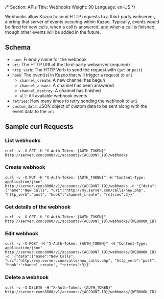 /*
Section: APIs
Title: Webhooks
Weight: 90
Language: en-US
*/

Webhooks allow Kazoo to send HTTP requests to a third-party webserver, alerting that server of events occuring within Kazoo. Typically, events would be fired for new calls, when a call is answered, and when a call is finished, though other events will be added in the future.

## Schema

* `name`: Friendly name for the webhook
* `uri`: The HTTP URI of the third-party webserver (required)
* `http_verb`: The HTTP Verb to send the request with (`get` or `post`)
* `hook`: The event(s) in Kazoo that will trigger a request to `uri`
    * `channel_create`: A new channel has begun
    * `channel_answer`: A channel has been answered
    * `channel_destroy`: A channel has finished
    * `all`: All available webhook events
* `retries`: How many times to retry sending the webhook to `uri`
* `custom_data`: JSON object of custom data to be sent along with the event data to the `uri`

## Sample curl Requests

### List webhooks

    curl -v -X GET -H "X-Auth-Token: {AUTH_TOKEN}" http://server.com:8000/v1/accounts/{ACCOUNT_ID}/webhooks

### Create webhook

    curl -v -X PUT -H "X-Auth-Token: {AUTH_TOKEN}" -H "Content-Type: application/json" http://server.com:8000/v1/accounts/{ACCOUNT_ID}/webhooks -d '{"data":{"name":"New Calls", "uri":"http://my.server.com/calls/new.php", "http_verb":"post", "hook":"channel_create", "retries":3}}'

### Get details of the webhook

    curl -v -X GET -H "X-Auth-Token: {AUTH_TOKEN}" http://server.com:8000/v1/accounts/{ACCOUNT_ID}/webhooks/{WEBHOOK_ID}

### Edit webhook

    curl -v -X POST -H "X-Auth-Token: {AUTH_TOKEN}" -H "Content-Type: application/json" http://server.com:8000/v1/accounts/{ACCOUNT_ID}/webhooks/{WEBHOOK_ID} -d '{"data":{"name":"New Calls", "uri":"http://my.server.com/calls/new_calls.php", "http_verb":"post", "hook":"channel_create", "retries":3}}'

### Delete a webhook

    curl -v -X DELETE -H "X-Auth-Token: {AUTH_TOKEN}" http://server.com:8000/v1/accounts/{ACCOUNT_ID}/webhooks/{WEBHOOK_ID}
